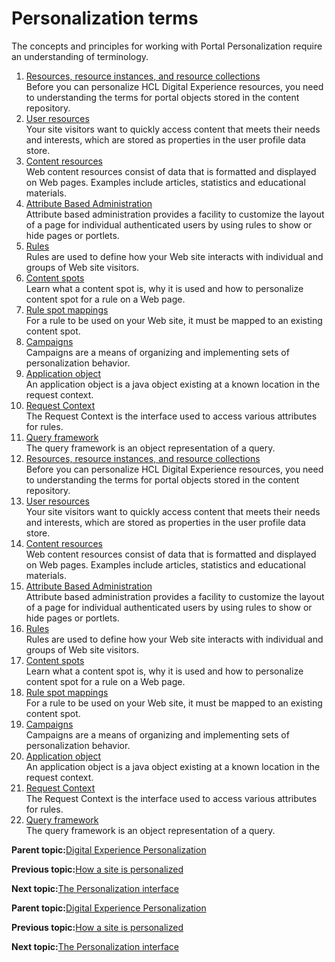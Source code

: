 # Personalization terms 

The concepts and principles for working with Portal Personalization require an understanding of terminology.

1.  [Resources, resource instances, and resource collections](../pzn/pzn_resources.md)  
Before you can personalize HCL Digital Experience resources, you need to understanding the terms for portal objects stored in the content repository.
2.  [User resources ](../pzn/pzn_user_resources.md)  
Your site visitors want to quickly access content that meets their needs and interests, which are stored as properties in the user profile data store.
3.  [Content resources ](../pzn/pzn_content_resources.md)  
Web content resources consist of data that is formatted and displayed on Web pages. Examples include articles, statistics and educational materials.
4.  [Attribute Based Administration ](../pzn/pzn_attadm.md)  
Attribute based administration provides a facility to customize the layout of a page for individual authenticated users by using rules to show or hide pages or portlets.
5.  [Rules ](../pzn/pzn_rules.md)  
Rules are used to define how your Web site interacts with individual and groups of Web site visitors.
6.  [Content spots ](../pzn/pzn_content_spots.md)  
Learn what a content spot is, why it is used and how to personalize content spot for a rule on a Web page.
7.  [Rule spot mappings ](../pzn/pzn_mappings.md)  
For a rule to be used on your Web site, it must be mapped to an existing content spot.
8.  [Campaigns ](../pzn/pzn_campaigns.md)  
Campaigns are a means of organizing and implementing sets of personalization behavior.
9.  [Application object ](../pzn/pzn_application_object.md)  
An application object is a java object existing at a known location in the request context.
10. [Request Context ](../pzn/pzn_request_context.md)  
The Request Context is the interface used to access various attributes for rules.
11. [Query framework ](../pzn/pzn_query_framework.md)  
The query framework is an object representation of a query.
12. [Resources, resource instances, and resource collections](../pzn/pzn_resources.md)  
Before you can personalize HCL Digital Experience resources, you need to understanding the terms for portal objects stored in the content repository.
13. [User resources ](../pzn/pzn_user_resources.md)  
Your site visitors want to quickly access content that meets their needs and interests, which are stored as properties in the user profile data store.
14. [Content resources ](../pzn/pzn_content_resources.md)  
Web content resources consist of data that is formatted and displayed on Web pages. Examples include articles, statistics and educational materials.
15. [Attribute Based Administration ](../pzn/pzn_attadm.md)  
Attribute based administration provides a facility to customize the layout of a page for individual authenticated users by using rules to show or hide pages or portlets.
16. [Rules ](../pzn/pzn_rules.md)  
Rules are used to define how your Web site interacts with individual and groups of Web site visitors.
17. [Content spots ](../pzn/pzn_content_spots.md)  
Learn what a content spot is, why it is used and how to personalize content spot for a rule on a Web page.
18. [Rule spot mappings ](../pzn/pzn_mappings.md)  
For a rule to be used on your Web site, it must be mapped to an existing content spot.
19. [Campaigns ](../pzn/pzn_campaigns.md)  
Campaigns are a means of organizing and implementing sets of personalization behavior.
20. [Application object ](../pzn/pzn_application_object.md)  
An application object is a java object existing at a known location in the request context.
21. [Request Context ](../pzn/pzn_request_context.md)  
The Request Context is the interface used to access various attributes for rules.
22. [Query framework ](../pzn/pzn_query_framework.md)  
The query framework is an object representation of a query.

**Parent topic:**[Digital Experience Personalization ](../pzn/pzn_overview.md)

**Previous topic:**[How a site is personalized ](../pzn/pzn_how_site_personalized.md)

**Next topic:**[The Personalization interface ](../pzn/pzn_portlets.md)

**Parent topic:**[Digital Experience Personalization ](../pzn/pzn_overview.md)

**Previous topic:**[How a site is personalized ](../pzn/pzn_how_site_personalized.md)

**Next topic:**[The Personalization interface ](../pzn/pzn_portlets.md)

